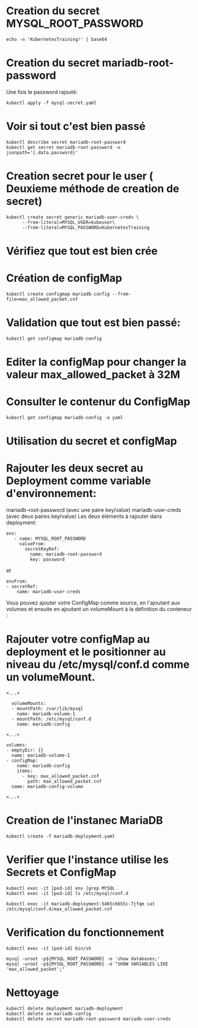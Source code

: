 # Creation du secret MYSQL_ROOT_PASSWORD
```
echo -n 'KubernetesTraining!' | base64
```
# Creation du secret mariadb-root-password 

Une fois le password rajouté:
```
kubectl apply -f mysql-secret.yaml
```

# Voir si tout c'est bien passé
```
kubectl describe secret mariadb-root-password
kubectl get secret mariadb-root-password -o jsonpath='{.data.password}'
```
# Creation secret pour le user ( Deuxieme méthode de creation de secret)
```
kubectl create secret generic mariadb-user-creds \
      --from-literal=MYSQL_USER=kubeuser\
      --from-literal=MYSQL_PASSWORD=KubernetesTraining
```
# Vérifiez  que tout est bien crée

# Création de configMap
```
kubectl create configmap mariadb-config --from-file=max_allowed_packet.cnf
```
# Validation que tout est bien passé:
```
kubectl get configmap mariadb-config
```
# Editer la configMap pour changer la valeur max_allowed_packet à 32M
# Consulter le contenur du ConfigMap
```
kubectl get configmap mariadb-config -o yaml
```
# Utilisation du secret et configMap
# Rajouter les deux secret au Deployment comme variable d'environnement:

mariadb-root-password (avec une paire key/value)
mariadb-user-creds (avec deux paires key/value)
Les deux éléments à rajouter dans deployment:
```
env:
   - name: MYSQL_ROOT_PASSWORD
     valueFrom:
       secretKeyRef:
         name: mariadb-root-password
         key: password
```
et
```
envFrom:
- secretRef:
    name: mariadb-user-creds
```

Vous pouvez ajouter votre ConfigMap comme source, en l'ajoutant aux volumes et ensuite en ajoutant un volumeMount à la définition du conteneur :

# Rajouter votre configMap au deployment et le positionner au niveau du /etc/mysql/conf.d comme un volumeMount.

```
<...>

  volumeMounts:
  - mountPath: /var/lib/mysql
    name: mariadb-volume-1
  - mountPath: /etc/mysql/conf.d
    name: mariadb-config

<...>

volumes:
- emptyDir: {}
  name: mariadb-volume-1
- configMap:
    name: mariadb-config
    items:
      - key: max_allowed_packet.cnf
        path: max_allowed_packet.cnf
  name: mariadb-config-volume

<...>

```
# Creation de l'instanec MariaDB
```
kubectl create -f mariadb-deployment.yaml
```
# Verifier que l'instance utilise les Secrets et ConfigMap
```
kubectl exec -it [pod-id] env |grep MYSQL
kubectl exec -it [pod-id] ls /etc/mysql/conf.d

kubectl exec -it mariadb-deployment-5465c6655c-7jfqm cat /etc/mysql/conf.d/max_allowed_packet.cnf
```

# Verification du fonctionnement
```
kubectl exec -it [pod-id] bin/sh

mysql -uroot -p${MYSQL_ROOT_PASSWORD} -e 'show databases;'
mysql -uroot -p${MYSQL_ROOT_PASSWORD} -e "SHOW VARIABLES LIKE 'max_allowed_packet';"
```

# Nettoyage
```
kubectl delete deployment mariadb-deployment
kubectl delete cm mariadb-config
kubectl delete secret mariadb-root-password mariadb-user-creds
```




